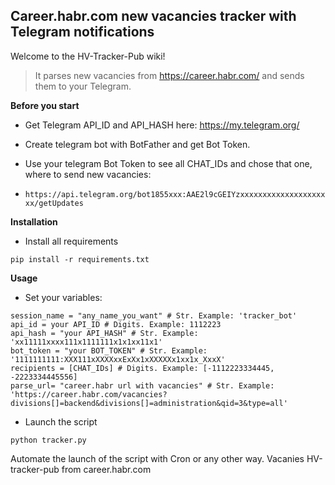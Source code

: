 ## Career.habr.com new vacancies tracker with Telegram notifications
Welcome to the HV-Tracker-Pub wiki!

>It parses new vacancies from https://career.habr.com/ and sends them to your Telegram.

<b>Before you start</b>

- Get Telegram API_ID and API_HASH here: https://my.telegram.org/

- Create telegram bot with BotFather and get Bot Token.

- Use your telegram Bot Token to see all CHAT_IDs and chose that one, where to send new vacancies:

- ```https://api.telegram.org/bot1855xxx:AAE2l9cGEIYzxxxxxxxxxxxxxxxxxxxxx/getUpdates```

<b>Installation</b>

- Install all requirements

```
pip install -r requirements.txt
```

<b>Usage</b>

- Set your variables:

```
session_name = "any_name_you_want" # Str. Example: 'tracker_bot'
api_id = your API_ID # Digits. Example: 1112223
api_hash = "your API_HASH" # Str. Example: 'xx11111xxxx111x1111111x1x1xx11x1'
bot_token = "your BOT_TOKEN" # Str. Example: '1111111111:XXX111xXXXXxxExXx1xXXXXXx1xx1x_XxxX'
recipients = [CHAT_IDs] # Digits. Example: [-1112223334445, -2223334445556]
parse_url= "career.habr url with vacancies" # Str. Example: 'https://career.habr.com/vacancies?divisions[]=backend&divisions[]=administration&qid=3&type=all'
```

- Launch the script
```
python tracker.py
```

Automate the launch of the script with Cron or any other way. Vacanies HV-tracker-pub from career.habr.com
